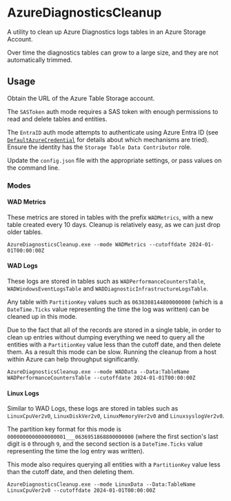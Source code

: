 # AzureDiagnosticsCleanup

A utility to clean up Azure Diagnostics logs tables in an Azure Storage Account.

Over time the diagnostics tables can grow to a large size, and they are not automatically trimmed.

## Usage

Obtain the URL of the Azure Table Storage account.

The `SASToken` auth mode requires a SAS token with enough permissions to read and delete tables and entities.

The `EntraID` auth mode attempts to authenticate using Azure Entra ID (see [`DefaultAzureCredential`](https://learn.microsoft.com/en-us/dotnet/api/azure.identity.defaultazurecredential) for details about which mechanisms are tried). Ensure the identity has the `Storage Table Data Contributor` role.

Update the `config.json` file with the appropriate settings, or pass values on the command line.

### Modes

#### WAD Metrics

These metrics are stored in tables with the prefix `WADMetrics`, with a new table created every 10 days. Cleanup is relatively easy, as we can just drop older tables.

```
AzureDiagnosticsCleanup.exe --mode WADMetrics --cutoffdate 2024-01-01T00:00:00Z
```

#### WAD Logs

These logs are stored in tables such as `WADPerformanceCountersTable`, `WADWindowsEventLogsTable` and `WADDiagnosticInfrastructureLogsTable`.

Any table with `PartitionKey` values such as `0638308144800000000` (which is a `DateTime.Ticks` value representing the time the log was written) can be cleaned up in this mode.

Due to the fact that all of the records are stored in a single table, in order to clean up entries without dumping everything we need to query all the entities with a `PartitionKey` value less than the cutoff date, and then delete them. As a result this mode can be slow. Running the cleanup from a host within Azure can help throughput significantly.

```
AzureDiagnosticsCleanup.exe --mode WADData --Data:TableName WADPerformanceCountersTable --cutoffdate 2024-01-01T00:00:00Z
```

#### Linux Logs

Similar to WAD Logs, these logs are stored in tables such as `LinuxCpuVer2v0`, `LinuxDiskVer2v0`, `LinuxMemoryVer2v0` and `LinuxsyslogVer2v0`.

The partition key format for this mode is `0000000000000000001___0636951868800000000` (where the first section's last digit is `0` through `9`, and the second section is a `DateTime.Ticks` value representing the time the log entry was written).

This mode also requires querying all entities with a `PartitionKey` value less than the cutoff date, and then deleting them.

```
AzureDiagnosticsCleanup.exe --mode LinuxData --Data:TableName LinuxCpuVer2v0 --cutoffdate 2024-01-01T00:00:00Z
```
